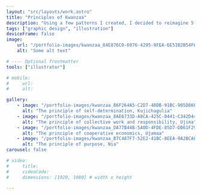 ```yaml
---
layout: "src/layouts/work.astro"
title: "Principles of Kwanzaa"
description: "Using a few patterns I created, I decided to reimagine 5 symbols representing the principles of Kwanzaa just for fun."
tags: ["graphic design", "illustration"]
deviceFrame: false
image:
    url: "/portfolio-images/kwanzaa_84E876C0-6976-4295-9FEA-6E51B2B54F6F_1_105_c.jpeg"
    alt: "Some alt text"

# ---- Optional frontmatter
tools: ["illustrator"]

# mobile:
#     url:
#     alt:

gallery:
    - image: "/portfolio-images/kwanzaa_B6F264A5-C2D7-48DB-91BC-905D86EB7FF9_1_105_c.jpeg"
      alt: "The principle of self-determination, Kujichagulia"
    - image: "/portfolio-images/kwanzaa_8AE6733D-A8CA-425C-B441-C342D44157E5_1_102_o.jpeg"
      alt: "The principle of collective work and responsibility, Ujima"
    - image: "/portfolio-images/kwanzaa_DA77B44B-5A0D-4FDE-85D7-DB61F297DD05_1_105_c.jpeg"
      alt: "The principle of cooperative economics, Ujamaa"
    - image: "/portfolio-images/kwanzaa_B7C487F7-52E2-41BC-8EEA-9A2BCAFF5115_1_105_c.jpeg"
      alt: "The principle of purpose, Nia"
carousel: false

# video: 
#     title:
#     videoCode:
#     dimensions: [1920, 1080] # width x height

---
```

